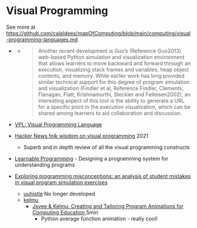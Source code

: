 Visual Programming
==================

See more at https://github.com/calaldees/mapOfComputing/blob/main/computing/visual-programming-languages.md

* [](https://www.cambridge.org/core/books/cambridge-handbook-of-computing-education-research/pedagogic-approaches/6B64002A4E73841A01F32EB1C17E7DE6)
    * > Another recent development is Guo’s (Reference Guo2013) web-based Python simulation and visualization environment that allows learners to move backward and forward through an execution, visualizing stack frames and variables, heap object contents, and memory. While earlier work has long provided similar technical support for this degree of program simulation and visualization (Findler et al, Reference Findler, Clements, Flanagan, Flatt, Krishnamurthi, Steckler and Felleisen2002), an interesting aspect of this tool is the ability to generate a URL for a specific point in the execution visualization, which can be shared among learners to aid collaboration and discussion.

* [VPL: Visual Programming Language](https://en.wikipedia.org/wiki/Visual_programming_language)
* [Hacker News folk wisdom on visual programming](https://drossbucket.com/2021/06/30/hacker-news-folk-wisdom-on-visual-programming/) 2021
    * Superb and in depth review of all the visual programming constructs
* [Learnable Programming](http://worrydream.com/#!/LearnableProgramming) - Designing a programming system for understanding programs

* [Exploring programming misconceptions: an analysis of student mistakes in visual program simulation exercises](https://dl.acm.org/doi/10.1145/2401796.2401799)
    * [uuhistle](http://www.uuhistle.org/) No longer developed
    * [kelmu](https://github.com/Aalto-LeTech/kelmu)
        * [Jsvee & Kelmu: Creating and Tailoring Program Animations for Computing Education ](https://www.youtube.com/watch?v=Q3T_QLRWb78) 5min
            * Python average function animation - really cool!
    
